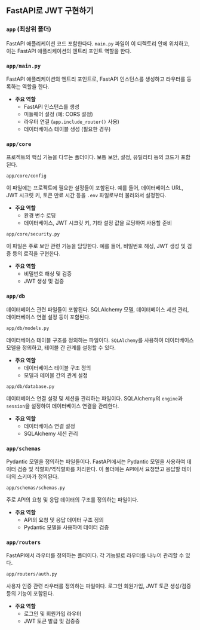 ## FastAPI로 JWT 구현하기

### `app` (최상위 폴더)

FastAPI 애플리케이션 코드 포함한다다. `main.py` 파일이 이 디렉토리 안에 위치하고, 이는 FastAPI 애플리케이션의 엔트리 포인트 역할을 한다.

### `app/main.py`

FastAPI 애플리케이션의 엔트리 포인트로, FastAPI 인스턴스를 생성하고 라우터를 등록하는 역할을 한다.

- **주요 역할**
    * FastAPI 인스턴스를 생성
    * 미들웨어 설정 (예: CORS 설정)
    * 라우터 연결 (`app.include_router()` 사용)
    * 데이터베이스 테이블 생성 (필요한 경우)

### `app/core`

프로젝트의 핵심 기능을 다루는 폴더이다. 보통 보안, 설정, 유틸리티 등의 코드가 포함된다.

`app/core/config`

이 파일에는 프로젝트에 필요한 설정들이 포함된다. 예를 들어, 데이터베이스 URL, JWT 시크릿 키, 토큰 만료 시간 등을 `.env` 파일로부터 불러와서 설정한다.

- **주요 역할**
    * 환경 변수 로딩
    * 데이터베이스, JWT 시크릿 키, 기타 설정 값을 로딩하여 사용할 준비

`app/core/security.py`

이 파일은 주로 보안 관련 기능을 담당한다. 예를 들어, 비밀번호 해싱, JWT 생성 및 검증 등의 로직을 구현한다.

- **주요 역할**
    * 비밀번호 해싱 및 검증
    * JWT 생성 및 검증

### `app/db`

데이터베이스 관련 파일들이 포함된다. SQLAlchemy 모델, 데이터베이스 세션 관리, 데이터베이스 연결 설정 등이 포함된다.

`app/db/models.py`

데이터베이스 테이블 구조를 정의하는 파일이다. `SQLAlchemy`를 사용하여 데이터베이스 모델을 정의하고, 테이블 간 관계를 설정할 수 있다.

- **주요 역할**
    * 데이터베이스 테이블 구조 정의
    * 모델과 테이블 간의 관계 설정

`app/db/database.py`

데이터베이스 연결 설정 및 세션을 관리하는 파일이다. SQLAlchemy의 `engine`과 `session`을 설정하여 데이터베이스 연결을 관리한다.

- **주요 역할**
    * 데이터베이스 연결 설정
    * SQLAlchemy 세션 관리

### `app/schemas`

Pydantic 모델을 정의하는 파일들이다. FastAPI에서는 Pydantic 모델을 사용하여 데이터 검증 및 직렬화/역직렬화를 처리한다. 이 폴더에는 API에서 요청받고 응답할 데이터의 스키마가 정의된다.

`app/schemas/schemas.py`

주로 API의 요청 및 응답 데이터의 구조를 정의하는 파일이다.

- **주요 역할**
    * API의 요청 및 응답 데이터 구조 정의
    * Pydantic 모델을 사용하여 데이터 검증

### `app/routers`

FastAPI에서 라우터를 정의하는 폴더이다. 각 기능별로 라우터를 나누어 관리할 수 있다.

`app/routers/auth.py`

사용자 인증 관련 라우터를 정의하는 파일이다. 로그인 회원가입, JWT 토큰 생성/검증 등의 기능이 포함된다.

- **주요 역할**
    * 로그인 및 회원가입 라우터
    * JWT 토큰 발급 및 검증증